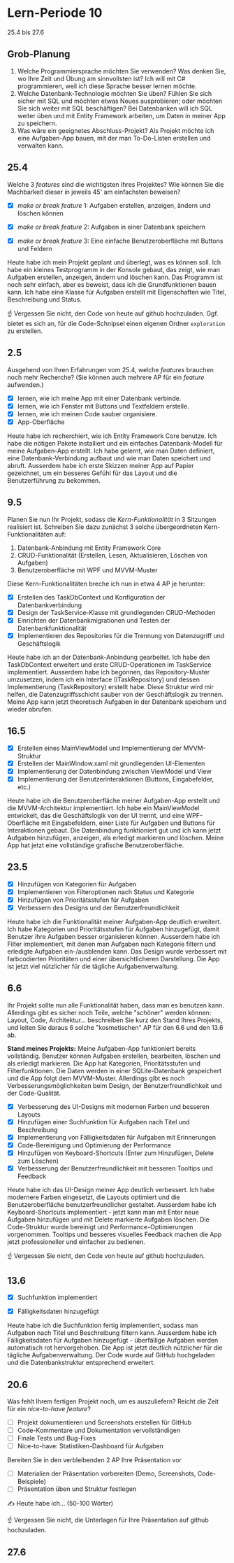 # Lern-Periode 10

25.4 bis 27.6

## Grob-Planung

1. Welche Programmiersprache möchten Sie verwenden? Was denken Sie, wo Ihre Zeit und Übung am sinnvollsten ist?
  Ich will mit C# programmieren, weil ich diese Sprache besser lernen möchte.
1. Welche Datenbank-Technologie möchten Sie üben? Fühlen Sie sich sicher mit SQL und möchten etwas Neues ausprobieren; oder möchten Sie sich weiter mit SQL beschäftigen?
   Bei Datenbanken will ich SQL weiter üben und mit Entity Framework arbeiten, um Daten in meiner App zu speichern.
1. Was wäre ein geeignetes Abschluss-Projekt?
   Als Projekt möchte ich eine Aufgaben-App bauen, mit der man To-Do-Listen erstellen und verwalten kann.

## 25.4

Welche 3 *features* sind die wichtigsten Ihres Projektes? Wie können Sie die Machbarkeit dieser in jeweils 45' am einfachsten beweisen?

- [X] *make or break feature* 1: Aufgaben erstellen, anzeigen, ändern und löschen können
- [X] *make or break feature* 2: Aufgaben in einer Datenbank speichern
- [X] *make or break feature* 3: Eine einfache Benutzeroberfläche mit Buttons und Feldern


Heute habe ich mein Projekt geplant und überlegt, was es können soll. Ich habe ein kleines Testprogramm in der Konsole gebaut, das zeigt, wie man Aufgaben erstellen, anzeigen, ändern und löschen kann. Das Programm ist noch sehr einfach, aber es beweist, dass ich die Grundfunktionen bauen kann. Ich habe eine Klasse für Aufgaben erstellt mit Eigenschaften wie Titel, Beschreibung und Status.

☝️ Vergessen Sie nicht, den Code von heute auf github hochzuladen. Ggf. bietet es sich an, für die Code-Schnipsel einen eigenen Ordner `exploration` zu erstellen.

## 2.5

Ausgehend von Ihren Erfahrungen vom 25.4, welche *features* brauchen noch mehr Recherche? (Sie können auch mehrere AP für ein *feature* aufwenden.)

- [X] lernen, wie ich meine App mit einer Datenbank verbinde.
- [X] lernen, wie ich Fenster mit Buttons und Textfeldern erstelle.
- [X] lernen, wie ich meinen Code sauber organisiere.
- [X] App-Oberfläche 

Heute habe ich recherchiert, wie ich Entity Framework Core benutze. Ich habe die nötigen Pakete installiert und ein einfaches Datenbank-Modell für meine Aufgaben-App erstellt. Ich habe gelernt, wie man Daten definiert, eine Datenbank-Verbindung aufbaut und wie man Daten speichert und abruft. Ausserdem habe ich erste Skizzen meiner App auf Papier gezeichnet, um ein besseres Gefühl für das Layout und die Benutzerführung zu bekommen.

## 9.5

Planen Sie nun Ihr Projekt, sodass die *Kern-Funktionalität* in 3 Sitzungen realisiert ist. Schreiben Sie dazu zunächst 3 solche übergeordneten Kern-Funktionalitäten auf:

1. Datenbank-Anbindung mit Entity Framework Core
2. CRUD-Funktionalität (Erstellen, Lesen, Aktualisieren, Löschen von Aufgaben)
3. Benutzeroberfläche mit WPF und MVVM-Muster

Diese Kern-Funktionalitäten breche ich nun in etwa 4 AP je herunter:

- [X] Erstellen des TaskDbContext und Konfiguration der Datenbankverbindung
- [X] Design der TaskService-Klasse mit grundlegenden CRUD-Methoden
- [X] Einrichten der Datenbankmigrationen und Testen der Datenbankfunktionalität
- [X] Implementieren des Repositories für die Trennung von Datenzugriff und Geschäftslogik

Heute habe ich an der Datenbank-Anbindung gearbeitet. Ich habe den TaskDbContext erweitert und erste CRUD-Operationen im TaskService implementiert. Ausserdem habe ich begonnen, das Repository-Muster umzusetzen, indem ich ein Interface (ITaskRepository) und dessen Implementierung (TaskRepository) erstellt habe. Diese Struktur wird mir helfen, die Datenzugriffsschicht sauber von der Geschäftslogik zu trennen. Meine App kann jetzt theoretisch Aufgaben in der Datenbank speichern und wieder abrufen.

## 16.5

- [X] Erstellen eines MainViewModel und Implementierung der MVVM-Struktur
- [X] Erstellen der MainWindow.xaml mit grundlegenden UI-Elementen
- [X] Implementierung der Datenbindung zwischen ViewModel und View
- [X] Implementierung der Benutzerinteraktionen (Buttons, Eingabefelder, etc.)

Heute habe ich die Benutzeroberfläche meiner Aufgaben-App erstellt und die MVVM-Architektur implementiert. Ich habe ein MainViewModel entwickelt, das die Geschäftslogik von der UI trennt, und eine WPF-Oberfläche mit Eingabefeldern, einer Liste für Aufgaben und Buttons für Interaktionen gebaut. Die Datenbindung funktioniert gut und ich kann jetzt Aufgaben hinzufügen, anzeigen, als erledigt markieren und löschen. Meine App hat jetzt eine vollständige grafische Benutzeroberfläche.

## 23.5

- [x] Hinzufügen von Kategorien für Aufgaben
- [x] Implementieren von Filteroptionen nach Status und Kategorie
- [x] Hinzufügen von Prioritätsstufen für Aufgaben
- [x] Verbessern des Designs und der Benutzerfreundlichkeit

Heute habe ich die Funktionalität meiner Aufgaben-App deutlich erweitert. Ich habe Kategorien und Prioritätsstufen für Aufgaben hinzugefügt, damit Benutzer ihre Aufgaben besser organisieren können. Ausserdem habe ich Filter implementiert, mit denen man Aufgaben nach Kategorie filtern und erledigte Aufgaben ein-/ausblenden kann. Das Design wurde verbessert mit farbcodierten Prioritäten und einer übersichtlicheren Darstellung. Die App ist jetzt viel nützlicher für die tägliche Aufgabenverwaltung.

## 6.6

Ihr Projekt sollte nun alle Funktionalität haben, dass man es benutzen kann. Allerdings gibt es sicher noch Teile, welche "schöner" werden können: Layout, Code, Architektur... beschreiben Sie kurz den Stand Ihres Projekts, und leiten Sie daraus 6 solche "kosmetischen" AP für den 6.6 und den 13.6 ab.

**Stand meines Projekts:**
Meine Aufgaben-App funktioniert bereits vollständig. Benutzer können Aufgaben erstellen, bearbeiten, löschen und als erledigt markieren. Die App hat Kategorien, Prioritätsstufen und Filterfunktionen. Die Daten werden in einer SQLite-Datenbank gespeichert und die App folgt dem MVVM-Muster. Allerdings gibt es noch Verbesserungsmöglichkeiten beim Design, der Benutzerfreundlichkeit und der Code-Qualität.

- [X] Verbesserung des UI-Designs mit modernen Farben und besseren Layouts
- [X] Hinzufügen einer Suchfunktion für Aufgaben nach Titel und Beschreibung
- [X] Implementierung von Fälligkeitsdaten für Aufgaben mit Erinnerungen
- [X] Code-Bereinigung und Optimierung der Performance
- [X] Hinzufügen von Keyboard-Shortcuts (Enter zum Hinzufügen, Delete zum Löschen)
- [X] Verbesserung der Benutzerfreundlichkeit mit besseren Tooltips und Feedback

Heute habe ich das UI-Design meiner App deutlich verbessert. Ich habe modernere Farben eingesetzt, die Layouts optimiert und die Benutzeroberfläche benutzerfreundlicher gestaltet. Ausserdem habe ich Keyboard-Shortcuts implementiert - jetzt kann man mit Enter neue Aufgaben hinzufügen und mit Delete markierte Aufgaben löschen. Die Code-Struktur wurde bereinigt und Performance-Optimierungen vorgenommen. Tooltips und besseres visuelles Feedback machen die App jetzt professioneller und einfacher zu bedienen.

☝️  Vergessen Sie nicht, den Code von heute auf github hochzuladen.

## 13.6

- [X] Suchfunktion implementiert
- [X] Fälligkeitsdaten hinzugefügt


Heute habe ich die Suchfunktion fertig implementiert, sodass man Aufgaben nach Titel und Beschreibung filtern kann. Ausserdem habe ich Fälligkeitsdaten für Aufgaben hinzugefügt - überfällige Aufgaben werden automatisch rot hervorgehoben. Die App ist jetzt deutlich nützlicher für die tägliche Aufgabenverwaltung. Der Code wurde auf GitHub hochgeladen und die Datenbankstruktur entsprechend erweitert.
## 20.6

Was fehlt Ihrem fertigen Projekt noch, um es auszuliefern? Reicht die Zeit für ein *nice-to-have feature*?

- [ ] Projekt dokumentieren und Screenshots erstellen für GitHub
- [ ] Code-Kommentare und Dokumentation vervollständigen
- [ ] Finale Tests und Bug-Fixes
- [ ] Nice-to-have: Statistiken-Dashboard für Aufgaben

Bereiten Sie in den verbleibenden 2 AP Ihre Präsentation vor

- [ ] Materialien der Präsentation vorbereiten (Demo, Screenshots, Code-Beispiele)
- [ ] Präsentation üben und Struktur festlegen

✍️ Heute habe ich... (50-100 Wörter)

☝️ Vergessen Sie nicht, die Unterlagen für Ihre Präsentation auf github hochzuladen.

## 27.6
